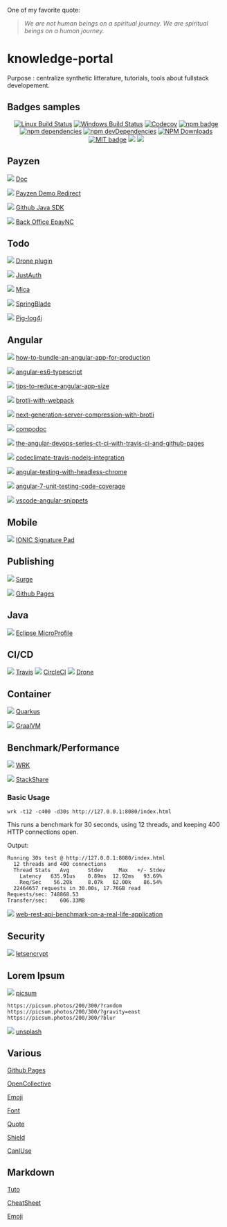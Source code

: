 One of my favorite quote:

> _We are not human beings on a spiritual journey. We are spiritual beings on a human journey._

# knowledge-portal
Purpose : centralize synthetic litterature, tutorials, tools about fullstack developement.

## Badges samples
<p align="center">
  <a href="https://travis-ci.org/tiamat-azure/angular-brotli.svg?branch=master"><img src="https://img.shields.io/travis/tiamat-azure/angular-brotli/master.svg?label=Linux%20build" alt="Linux Build Status"/></a>
  <a href="https://ci.appveyor.com/project/vogloblinsky/compodoc/branch/develop"><img src="https://img.shields.io/appveyor/ci/vogloblinsky/compodoc/develop.svg?label=Windows%20build" alt="Windows Build Status"/></a>
  <a href="https://codecov.io/gh/compodoc/compodoc"><img src="https://codecov.io/gh/compodoc/compodoc/branch/develop/graph/badge.svg" alt="Codecov"/></a>
  <a href="https://www.npmjs.com/package/@compodoc/compodoc"><img src="https://badge.fury.io/js/%40compodoc%2Fcompodoc.svg" alt="npm badge"/></a>
  <a href="https://david-dm.org/compodoc/compodoc"><img src="https://david-dm.org/compodoc/compodoc.svg" alt="npm dependencies"/></a>
  <a href="https://david-dm.org/compodoc/compodoc?type=dev"><img src="https://david-dm.org/compodoc/compodoc/dev-status.svg" alt="npm devDependencies"/></a>
  <a href="https://npmcharts.com/compare/@compodoc/compodoc?minimal=true"><img src="https://img.shields.io/npm/dm/@compodoc/compodoc.svg?style=flat" alt="NPM Downloads"/></a>
  <a href="https://opensource.org/licenses/MIT"><img src="http://img.shields.io/badge/license-MIT-brightgreen.svg" alt="MIT badge"/></a>
  <a href="#backers" alt="sponsors on Open Collective"><img src="https://opencollective.com/compodoc/backers/badge.svg" /></a> <a href="#sponsors" alt="Sponsors on Open Collective"><img src="https://opencollective.com/compodoc/sponsors/badge.svg" /></a>
</p>

## Payzen
<img src="https://img.shields.io/badge/payzen-lyra-success.svg" /> [Doc](https://payzen.io/fr-FR/form-payment/quick-start-guide/tla1427193445290.pdf)

<img src="https://img.shields.io/badge/payzen-lyra-success.svg" /> [Payzen Demo Redirect](https://payzen.eu/demo/fr/redirected/)

<img src="https://img.shields.io/badge/payzen-lyra-success.svg" /> [Github Java SDK](https://github.com/payzen/payzen-webservices-v5-sdk-java)

<img src="https://img.shields.io/badge/payzen-lyra-success.svg" /> [Back Office EpayNC](https://epaync.nc/vads-merchant/)



## Todo

<img src="https://img.shields.io/badge/todo-docker--go--drone-success.svg" /> [Drone plugin](https://docs.drone.io/plugins/examples/golang/)

<img src="https://img.shields.io/badge/todo-just--auth-success.svg" /> [JustAuth](https://github.com/justauth)

<img src="https://img.shields.io/badge/todo-mica-success.svg" /> [Mica](https://github.com/lets-mica/mica/tree/master/mica-http)

<img src="https://img.shields.io/badge/todo-spring--blade-success.svg" /> [SpringBlade](https://gitee.com/smallc/SpringBlade)

<img src="https://img.shields.io/badge/todo-pig--log4j-success.svg" /> [Pig-log4j](https://gitee.com/log4j/pig)

## Angular
<img src="https://img.shields.io/badge/angular-perf-success.svg" /> [how-to-bundle-an-angular-app-for-production](https://stackoverflow.com/questions/37631098/how-to-bundle-an-angular-app-for-production)

<img src="https://img.shields.io/badge/ES6-typescript-success.svg" /> [angular-es6-typescript](https://codecraft.tv/courses/angular/es6-typescript/1/)

<img src="https://img.shields.io/badge/angular-perf-success.svg" /> [tips-to-reduce-angular-app-size](https://conorliv.com/tips-to-reduce-angular-app-size.html)

<img src="https://img.shields.io/badge/angular-perf-success.svg" /> [brotli-with-webpack](https://www.keycdn.com/blog/brotli-with-webpack)

<img src="https://img.shields.io/badge/angular-perf-success.svg" /> [next-generation-server-compression-with-brotli](https://www.smashingmagazine.com/2016/10/next-generation-server-compression-with-brotli)

<img src="https://img.shields.io/badge/angular-doc-success.svg" /> [compodoc](https://compodoc.app/)

<img src="https://img.shields.io/badge/angular-devops-success.svg" /> [the-angular-devops-series-ct-ci-with-travis-ci-and-github-pages](https://blog.angularindepth.com/the-angular-devops-series-ct-ci-with-travis-ci-and-github-pages-3c02664f078)

<img src="https://img.shields.io/badge/angular-devops-success.svg" /> [codeclimate-travis-nodejs-integration](https://gist.github.com/rbournissent/0a704cae6347bbda460c)

<img src="https://img.shields.io/badge/angular-test-success.svg" /> [angular-testing-with-headless-chrome](https://blog.angularindepth.com/angular-testing-with-headless-chrome-d1343b349699)

<img src="https://img.shields.io/badge/angular-test-success.svg" /> [angular-7-unit-testing-code-coverage](https://medium.com/@manivel45/angular-7-unit-testing-code-coverage-5c7a238315b6)

<img src="https://img.shields.io/badge/angular-productivity-success.svg" /> [vscode-angular-snippets](https://github.com/johnpapa/vscode-angular-snippets)

## Mobile
<img src="https://img.shields.io/badge/mobile-ionic-success.svg" /> [IONIC Signature Pad](https://www.youtube.com/watch?v=VXcdI_grUAA)


## Publishing
<img src="https://img.shields.io/badge/publish-static-success.svg" /> [Surge](https://surge.sh)

<img src="https://img.shields.io/badge/publish-static-success.svg" /> [Github Pages](https://pages.github.com)

## Java
<img src="https://img.shields.io/badge/java-config-success.svg" /> [Eclipse MicroProfile](https://developers.redhat.com/blog/2018/11/21/eclipse-microprofile-for-spring-boot-developers/)



## CI/CD
<img src="https://img.shields.io/badge/CI-CD-success.svg" /> [Travis](https://travis-ci.org)
<img src="https://img.shields.io/badge/CI-CD-success.svg" /> [CircleCI](https://circleci.com)
<img src="https://img.shields.io/badge/CI-CD-success.svg" /> [Drone](https://drone.io/)

## Container
<img src="https://img.shields.io/badge/jvm-perf-success.svg" /> [Quarkus](https://quarkus.io)

<img src="https://img.shields.io/badge/jvm-perf-success.svg" /> [GraalVM](https://www.graalvm.org)

## Benchmark/Performance
<img src="https://img.shields.io/badge/bench-http-success.svg" /> [WRK](https://github.com/wg/wrk)

<img src="https://img.shields.io/badge/bench-framework-success.svg" /> [StackShare](https://stackshare.io/)

### Basic Usage

    wrk -t12 -c400 -d30s http://127.0.0.1:8080/index.html

  This runs a benchmark for 30 seconds, using 12 threads, and keeping
  400 HTTP connections open.

  Output:

    Running 30s test @ http://127.0.0.1:8080/index.html
      12 threads and 400 connections
      Thread Stats   Avg      Stdev     Max   +/- Stdev
        Latency   635.91us    0.89ms  12.92ms   93.69%
        Req/Sec    56.20k     8.07k   62.00k    86.54%
      22464657 requests in 30.00s, 17.76GB read
    Requests/sec: 748868.53
    Transfer/sec:    606.33MB

<img src="https://img.shields.io/badge/bench-result-success.svg" /> [web-rest-api-benchmark-on-a-real-life-application](https://medium.com/@mihaigeorge.c/web-rest-api-benchmark-on-a-real-life-application-ebb743a5d7a3)

## Security
<img src="https://img.shields.io/badge/security-ssl-success.svg" /> [letsencrypt](https://letsencrypt.org)

## Lorem Ipsum
<img src="https://img.shields.io/badge/lorem-picsum-success.svg" /> [picsum](https://picsum.photos)

    https://picsum.photos/200/300/?random
    https://picsum.photos/200/300/?gravity=east
    https://picsum.photos/200/300/?blur
    
<img src="https://img.shields.io/badge/lorem-picsum-success.svg" /> [unsplash](https://unsplash.com/collections/3548107/journey)   



## Various
[Github Pages](https://pages.github.com/)

[OpenCollective](https://opencollective.com)

[Emoji][emoji-url]

[Font][font-url]

[Quote][quote-url]

[Shield][shields-url]

[CanIUse](https://caniuse.com)

## Markdown
[Tuto][markdown-tuto]

[CheatSheet][markdown-cheat]

[Emoji][markdown-emoji]



[angular:build]: https://img.shields.io/badge/angular-build-success.svg

[tiger-image]: https://emojipedia-us.s3.dualstack.us-west-1.amazonaws.com/thumbs/72/emojione/178/tiger-face_1f42f.png
[okta-url]: https://developer.okta.com/signup?utm_source=JHipster&utm_medium=logo&utm_campaign=Gold-Sponsor

[markdown-tuto]: https://guides.github.com/features/mastering-markdown/
[markdown-cheat]: https://guides.github.com/pdfs/markdown-cheatsheet-online.pdf
[markdown-emoji]: https://github.com/ikatyang/emoji-cheat-sheet/blob/master/README.md

[emoji-url]: https://emojipedia.org/

[font-url]: https://www.fontspace.com
[quote-url]: http://wisdomquotes.com/spiritual-quotes/
[shields-url]: https://shields.io

